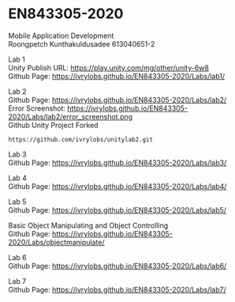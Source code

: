 # EN843305-2020

Mobile Application Development \
Roongpetch Kunthakuldusadee 613040651-2

Lab 1 \
Unity Publish URL: https://play.unity.com/mg/other/unity-6w8 \
Github Page: https://ivrylobs.github.io/EN843305-2020/Labs/lab1/

Lab 2 \
Github Page: https://ivrylobs.github.io/EN843305-2020/Labs/lab2/ \
Error Screenshot: https://ivrylobs.github.io/EN843305-2020/Labs/lab2/error_screenshot.png \
Github Unity Project Forked

```
https://github.com/ivrylobs/unitylab2.git
```

Lab 3\
Github Page: https://ivrylobs.github.io/EN843305-2020/Labs/lab3/

Lab 4\
Github Page: https://ivrylobs.github.io/EN843305-2020/Labs/lab4/

Lab 5\
Github Page: https://ivrylobs.github.io/EN843305-2020/Labs/lab5/

Basic Object Manipulating and Object Controlling\
Github Page: https://ivrylobs.github.io/EN843305-2020/Labs/objectmanipulate/

Lab 6\
Github Page: https://ivrylobs.github.io/EN843305-2020/Labs/lab6/

Lab 7\
Github Page: https://ivrylobs.github.io/EN843305-2020/Labs/lab7/
